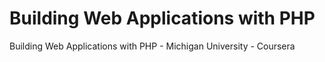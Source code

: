 # Building Web Applications with PHP
Building Web Applications with PHP - Michigan University - Coursera
